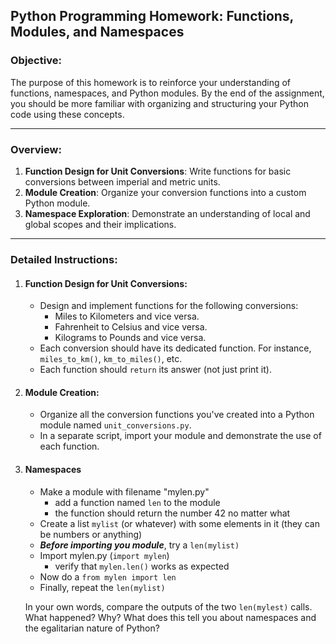## Python Programming Homework: Functions, Modules, and Namespaces

### Objective:
The purpose of this homework is to reinforce your understanding of functions, namespaces, and Python modules. By the end of the assignment, you should be more familiar with organizing and structuring your Python code using these concepts.

---

### Overview:

1. **Function Design for Unit Conversions**: Write functions for basic conversions between imperial and metric units.
2. **Module Creation**: Organize your conversion functions into a custom Python module.
3. **Namespace Exploration**: Demonstrate an understanding of local and global scopes and their implications.

---

### Detailed Instructions:

1. #### Function Design for Unit Conversions:
    - Design and implement functions for the following conversions:
        - Miles to Kilometers and vice versa.
        - Fahrenheit to Celsius and vice versa.
        - Kilograms to Pounds and vice versa.
    - Each conversion should have its dedicated function. For instance, `miles_to_km()`, `km_to_miles()`, etc.
    - Each function should `return` its answer (not just print it).

2. #### Module Creation:
    - Organize all the conversion functions you've created into a Python module named `unit_conversions.py`.
    - In a separate script, import your module and demonstrate the use of each function.

3. #### Namespaces
   - Make a module with filename "mylen.py"
       * add a function named `len` to the module
       * the function should return the number 42 no matter what
   - Create a list `mylist` (or whatever) with some elements in it (they can be numbers or anything)
   - ***Before importing you module***, try a `len(mylist)`
   - Import mylen.py (`import mylen`)
       * verify that `mylen.len()` works as expected
   - Now do a `from mylen import len`
   - Finally, repeat the `len(mylist)`

    In your own words, compare the outputs of the two `len(mylest)` calls. What happened? Why? What does this tell you about namespaces and the egalitarian nature of Python?

